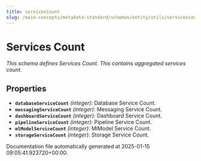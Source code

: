 ```yaml
---
title: servicesCount
slug: /main-concepts/metadata-standard/schemas/entity/utils/servicescount
---
```


# Services Count

*This schema defines Services Count. This contains aggregated services count.*

## Properties

- **`databaseServiceCount`** *(integer)*: Database Service Count.
- **`messagingServiceCount`** *(integer)*: Messaging Service Count.
- **`dashboardServiceCount`** *(integer)*: Dashboard Service Count.
- **`pipelineServiceCount`** *(integer)*: Pipeline Service Count.
- **`mlModelServiceCount`** *(integer)*: MlModel Service Count.
- **`storageServiceCount`** *(integer)*: Storage Service Count.


Documentation file automatically generated at 2025-01-15 09:05:41.923720+00:00.
